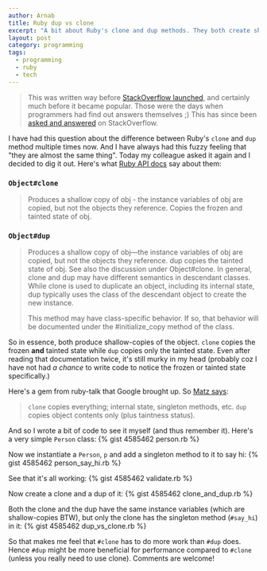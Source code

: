 ```yaml
---
author: Arnab
title: Ruby dup vs clone
excerpt: "A bit about Ruby's clone and dup methods. They both create shallow copies, so what is the difference between them?"
layout: post
category: programming
tags:
  - programming
  - ruby
  - tech
---
```

> This was written way before [StackOverflow launched][1], and
> certainly much before it became popular. Those were the days when
> programmers had find out answers themselves ;)
> This has since been [asked and answered][2] on StackOverflow.

I have had this question about the difference between Ruby's `clone`
and `dup` method multiple times now. And I have always had this fuzzy
feeling that "they are almost the same thing". Today my colleague
asked it again and I decided to dig it out. Here's what
[Ruby API docs][1] say about them:

### `Object#clone`
> Produces a shallow copy of obj - the instance variables of obj are
> copied, but not the objects they reference. Copies the frozen and
> tainted state of obj.

### `Object#dup`
> Produces a shallow copy of obj—the instance variables of obj are
> copied, but not the objects they reference. dup copies the tainted
> state of obj. See also the discussion under Object#clone. In general,
> clone and dup may have different semantics in descendant classes.
> While clone is used to duplicate an object, including its internal
> state, dup typically uses the class of the descendant object to create
> the new instance.
>
> This method may have class-specific behavior. If so, that behavior
> will be documented under the #initialize_copy method of the class.

So in essence, both produce shallow-copies of the object. `clone`
copies the frozen __and__ tainted state while `dup` copies only the
tainted state. Even after reading that documentation twice, it's still
murky in my head (probably coz I have not had *a chance* to write code
to notice the frozen or tainted state specifically.)

Here's a gem from ruby-talk that Google brought up. So
[Matz says](3):

> `clone` copies everything; internal state, singleton methods, etc.
> `dup` copies object contents only (plus taintness status).

And so I wrote a bit of code to see it myself (and thus remember it).
Here's a very simple `Person` class:
{% gist 4585462 person.rb %}

Now we instantiate a `Person`, `p` and add a singleton method to it to say hi:
{% gist 4585462 person_say_hi.rb %}

See that it's all working:
{% gist 4585462 validate.rb %}

Now create a clone and a dup of it:
{% gist 4585462 clone_and_dup.rb %}

Both the clone and the dup have the same instance variables (which are
shallow-copies BTW), but only the clone has the singleton method
(`#say_hi`) in it:
{% gist 4585462 dup_vs_clone.rb %}

So that makes me feel that `#clone` has to do more work than `#dup`
does. Hence `#dup` might be more beneficial for performance compared to
`#clone` (unless you really need to use clone). Comments are welcome!

 [1]: http://www.joelonsoftware.com/items/2008/09/15.html
 [2]: http://stackoverflow.com/q/10183370/117750
 [3]: http://ruby-doc.org/core/classes/Object.html
